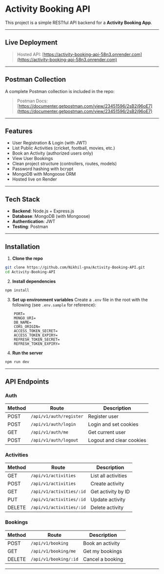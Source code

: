 # Activity Booking API

This project is a simple RESTful API backend for a **Activity Booking App**.

---

## Live Deployment

> Hosted API: [https://activity-booking-api-58n3.onrender.com](https://activity-booking-api-58n3.onrender.com)

---

## Postman Collection

A complete Postman collection is included in the repo:

> Postman Docs: [https://documenter.getpostman.com/view/23451596/2sB2j96oE7](https://documenter.getpostman.com/view/23451596/2sB2j96oE7)

---

## Features

- User Registration & Login (with JWT)
- List Public Activities (cricket, football, movies, etc.)
- Book an Activity (authorized users only)
- View User Bookings
- Clean project structure (controllers, routes, models)
- Password hashing with bcrypt
- MongoDB with Mongoose ORM
- Hosted live on Render

---

## Tech Stack

- **Backend**: Node.js + Express.js
- **Database**: MongoDB (with Mongoose)
- **Authentication**: JWT
- **Testing**: Postman

---

## Installation

1. **Clone the repo**

```bash
git clone https://github.com/Nikhil-gna/Activity-Booking-API.git
cd Activity-Booking-API
```

2. **Install dependencies**

```bash
npm install
```

3. **Set up environment variables**
   Create a `.env` file in the root with the following (see `.env.sample` for reference):

```env
    PORT=
    MONGO_URI=
    DB_NAME=
    CORS_ORIGIN=
    ACCESS_TOKEN_SECRET=
    ACCESS_TOKEN_EXPIRY=
    REFRESH_TOKEN_SECRET=
    REFRESH_TOKEN_EXPIRY=

```

4. **Run the server**

```bash
npm run dev
```

---

## API Endpoints

### Auth

| Method | Route                   | Description              |
| ------ | ----------------------- | ------------------------ |
| POST   | `/api/v1/auth/register` | Register user            |
| POST   | `/api/v1/auth/login`    | Login and set cookies    |
| GET    | `/api/v1/auth/me`       | Get current user         |
| POST   | `/api/v1/auth/logout`   | Logout and clear cookies |

### Activities

| Method | Route                    | Description         |
| ------ | ------------------------ | ------------------- |
| GET    | `/api/v1/activities`     | List all activities |
| POST   | `/api/v1/activities`     | Create activity     |
| GET    | `/api/v1/activities/:id` | Get activity by ID  |
| PUT    | `/api/v1/activities/:id` | Update activity     |
| DELETE | `/api/v1/activities/:id` | Delete activity     |

### Bookings

| Method | Route                 | Description      |
| ------ | --------------------- | ---------------- |
| POST   | `/api/v1/booking`     | Book an activity |
| GET    | `/api/v1/booking/me`  | Get my bookings  |
| DELETE | `/api/v1/booking/:id` | Cancel a booking |

---
